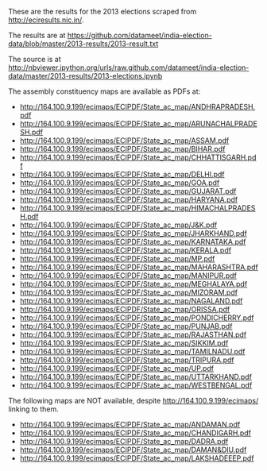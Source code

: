 These are the results for the 2013 elections
scraped from <http://eciresults.nic.in/>.

The results are at
<https://github.com/datameet/india-election-data/blob/master/2013-results/2013-result.txt>

The source is at
<http://nbviewer.ipython.org/urls/raw.github.com/datameet/india-election-data/master/2013-results/2013-elections.ipynb>

The assembly constituency maps are available as PDFs at:

- <http://164.100.9.199/ecimaps/ECIPDF/State_ac_map/ANDHRAPRADESH.pdf>
- <http://164.100.9.199/ecimaps/ECIPDF/State_ac_map/ARUNACHALPRADESH.pdf>
- <http://164.100.9.199/ecimaps/ECIPDF/State_ac_map/ASSAM.pdf>
- <http://164.100.9.199/ecimaps/ECIPDF/State_ac_map/BIHAR.pdf>
- <http://164.100.9.199/ecimaps/ECIPDF/State_ac_map/CHHATTISGARH.pdf>
- <http://164.100.9.199/ecimaps/ECIPDF/State_ac_map/DELHI.pdf>
- <http://164.100.9.199/ecimaps/ECIPDF/State_ac_map/GOA.pdf>
- <http://164.100.9.199/ecimaps/ECIPDF/State_ac_map/GUJARAT.pdf>
- <http://164.100.9.199/ecimaps/ECIPDF/State_ac_map/HARYANA.pdf>
- <http://164.100.9.199/ecimaps/ECIPDF/State_ac_map/HIMACHALPRADESH.pdf>
- <http://164.100.9.199/ecimaps/ECIPDF/State_ac_map/J&K.pdf>
- <http://164.100.9.199/ecimaps/ECIPDF/State_ac_map/JHARKHAND.pdf>
- <http://164.100.9.199/ecimaps/ECIPDF/State_ac_map/KARNATAKA.pdf>
- <http://164.100.9.199/ecimaps/ECIPDF/State_ac_map/KERALA.pdf>
- <http://164.100.9.199/ecimaps/ECIPDF/State_ac_map/MP.pdf>
- <http://164.100.9.199/ecimaps/ECIPDF/State_ac_map/MAHARASHTRA.pdf>
- <http://164.100.9.199/ecimaps/ECIPDF/State_ac_map/MANIPUR.pdf>
- <http://164.100.9.199/ecimaps/ECIPDF/State_ac_map/MEGHALAYA.pdf>
- <http://164.100.9.199/ecimaps/ECIPDF/State_ac_map/MIZORAM.pdf>
- <http://164.100.9.199/ecimaps/ECIPDF/State_ac_map/NAGALAND.pdf>
- <http://164.100.9.199/ecimaps/ECIPDF/State_ac_map/ORISSA.pdf>
- <http://164.100.9.199/ecimaps/ECIPDF/State_ac_map/PONDICHERRY.pdf>
- <http://164.100.9.199/ecimaps/ECIPDF/State_ac_map/PUNJAB.pdf>
- <http://164.100.9.199/ecimaps/ECIPDF/State_ac_map/RAJASTHAN.pdf>
- <http://164.100.9.199/ecimaps/ECIPDF/State_ac_map/SIKKIM.pdf>
- <http://164.100.9.199/ecimaps/ECIPDF/State_ac_map/TAMILNADU.pdf>
- <http://164.100.9.199/ecimaps/ECIPDF/State_ac_map/TRIPURA.pdf>
- <http://164.100.9.199/ecimaps/ECIPDF/State_ac_map/UP.pdf>
- <http://164.100.9.199/ecimaps/ECIPDF/State_ac_map/UTTARKHAND.pdf>
- <http://164.100.9.199/ecimaps/ECIPDF/State_ac_map/WESTBENGAL.pdf>

The following maps are NOT available, despite <http://164.100.9.199/ecimaps/> linking to them.

- <http://164.100.9.199/ecimaps/ECIPDF/State_ac_map/ANDAMAN.pdf>
- <http://164.100.9.199/ecimaps/ECIPDF/State_ac_map/CHANDIGARH.pdf>
- <http://164.100.9.199/ecimaps/ECIPDF/State_ac_map/DADRA.pdf>
- <http://164.100.9.199/ecimaps/ECIPDF/State_ac_map/DAMAN&DIU.pdf>
- <http://164.100.9.199/ecimaps/ECIPDF/State_ac_map/LAKSHADEEEP.pdf>
